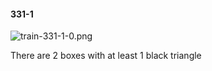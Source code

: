 #### 331-1
![train-331-1-0.png](https://github.com/lil-lab/nlvr/raw/master/nlvr/train/images/79/train-331-1-0.png "train-331-1-0.png")

There are 2 boxes with at least 1 black triangle
